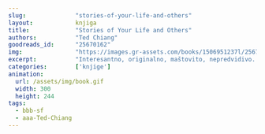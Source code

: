 ```yaml
---
slug:              "stories-of-your-life-and-others"
layout:            knjiga
title:             "Stories of Your Life and Others"
authors:           "Ted Chiang"
goodreads_id:      "25670162"
img:               "https://images.gr-assets.com/books/1506951237l/25670162.jpg"
excerpt:           "Interesantno, originalno, maštovito, nepredvidivo. Previše Biblije za moj ukus u nekim pričama."
categories:        ['knjige']
animation:
  url: /assets/img/book.gif
  width: 300
  height: 244
tags:
  - bbb-sf
  - aaa-Ted-Chiang
---
```

